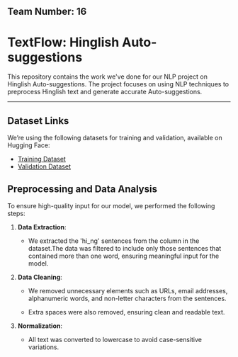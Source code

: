 ## Team Number: 16 
# TextFlow: Hinglish Auto-suggestions


This repository contains the work we've done for our NLP project on Hinglish Auto-suggestions. The project focuses on using NLP techniques to preprocess Hinglish text and generate accurate Auto-suggestions.  



---

## Dataset Links  
 We’re using the following datasets for training and validation, available on Hugging Face:

- [Training Dataset](https://huggingface.co/datasets/DanArnin/Hinglish/viewer/default/train)  
- [Validation Dataset](https://huggingface.co/datasets/DanArnin/Hinglish/viewer/default/validation)

## Preprocessing and Data Analysis  

To ensure high-quality input for our model, we performed the following steps:

1. **Data Extraction**:  
   - We extracted the 'hi_ng' sentences from the column in the dataset.The data was filtered to include only those sentences that contained more than one word, ensuring meaningful input for the model.

 
2. **Data Cleaning**:  
   - We removed unnecessary elements such as URLs, email addresses, alphanumeric words, and non-letter characters from the sentences.

   - Extra spaces were also removed, ensuring clean and readable text.
     
3. **Normalization**: 
   - All text was converted to lowercase to avoid case-sensitive variations.
     


  
